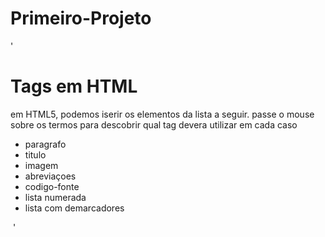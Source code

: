 # Primeiro-Projeto
'<!DOCTYPE html>
<html lang="en">
  <head>
    <meta charset="UTF-8" />
    <meta name="viewport" content="width=device-width, initial-scale=1.0" />
    <link rel="shortcut icon" href="mariooo.ico" type="image/x-icon" />
    <title>Document</title>
  </head>
  <body>
    <h1>Tags em HTML</h1>
    <p>
      em HTML5, podemos iserir os elementos da lista a seguir. passe o mouse
      sobre os termos para descobrir qual tag devera utilizar em cada caso
    </p>
    <ul>
      <li><abb title="use tag p>">paragrafo</abb></li>
      <li><abb title="use h1;h2;h3;h4;h5;h6">titulo</abb></li>
      <li><abb title="img ">imagem</abb></li>
      <li><abb title="usa abb">abreviaçoes</abb></li>
      <li><abb title="usa tag codigo-fonte">codigo-fonte</abb></li>
      <li><abb title="usa tag ol">lista numerada</abb></li>
      <li><abb title="usa tag li">lista com demarcadores</abb></li>
    </ul>
    <img src="" alt="" />
  </body>
</html>'
